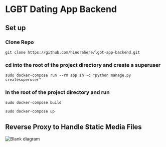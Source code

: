 # LGBT Dating App Backend

## Set up

### Clone Repo
```
git clone https://github.com/hinorahere/lgbt-app-backend.git
```

### cd into the root of the project directory and create a superuser
```
sudo docker-compose run --rm app sh -c "python manage.py createsuperuser"
```

### In the root of the project directory and run
```
sudo docker-compose build
```
```
sudo docker-compose up
```


## Reverse Proxy to Handle Static Media Files
![Blank diagram](https://user-images.githubusercontent.com/25420200/137376358-0e823b30-c633-421f-a780-605692f03ee9.png)
